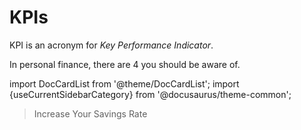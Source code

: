 # KPIs

KPI is an acronym for *Key Performance Indicator*. 

In personal finance, there are 4 you should be aware of. 

import DocCardList from '@theme/DocCardList';
import {useCurrentSidebarCategory} from '@docusaurus/theme-common';

<DocCardList items={useCurrentSidebarCategory().items}/>

>Increase Your Savings Rate